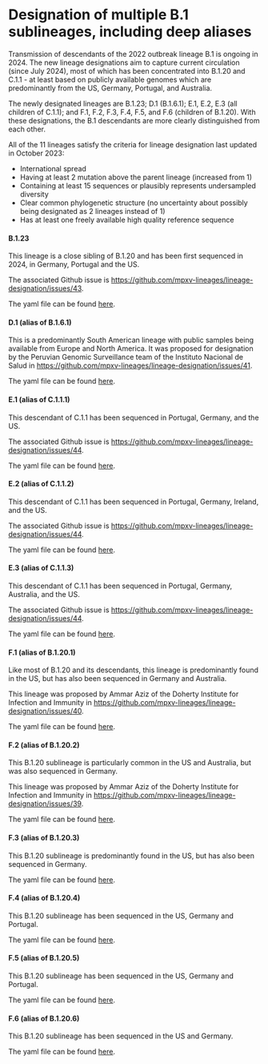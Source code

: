 # Designation of multiple B.1 sublineages, including deep aliases

Transmission of descendants of the 2022 outbreak lineage B.1 is ongoing in 2024. The new lineage designations aim to capture current circulation (since July 2024), most of which has been concentrated into B.1.20 and C.1.1 - at least based on publicly available genomes which are predominantly from the US, Germany, Portugal, and Australia.

The newly designated lineages are B.1.23; D.1 (B.1.6.1); E.1, E.2, E.3 (all children of C.1.1); and F.1, F.2, F.3, F.4, F.5, and F.6 (children of B.1.20). With these designations, the B.1 descendants are more clearly distinguished from each other.

All of the 11 lineages satisfy the criteria for lineage designation last updated in October 2023:

- International spread
- Having at least 2 mutation above the parent lineage (increased from 1)
- Containing at least 15 sequences or plausibly represents undersampled diversity
- Clear common phylogenetic structure (no uncertainty about possibly being designated as 2 lineages instead of 1)
- Has at least one freely available high quality reference sequence

#### B.1.23

This lineage is a close sibling of B.1.20 and has been first sequenced in 2024, in Germany, Portugal and the US.

The associated Github issue is <https://github.com/mpxv-lineages/lineage-designation/issues/43>.

The yaml file can be found [here](../lineages/B.1.23.yml).

#### D.1 (alias of B.1.6.1)

This is a predominantly South American lineage with public samples being available from Europe and North America. It was proposed for designation by the Peruvian Genomic Surveillance team of the Instituto Nacional de Salud in <https://github.com/mpxv-lineages/lineage-designation/issues/41>.

The yaml file can be found [here](../lineages/D.1.yml).

#### E.1 (alias of C.1.1.1)

This descendant of C.1.1 has been sequenced in Portugal, Germany, and the US.

The associated Github issue is <https://github.com/mpxv-lineages/lineage-designation/issues/44>.

The yaml file can be found [here](../lineages/E.1.yml).

#### E.2 (alias of C.1.1.2)

This descendant of C.1.1 has been sequenced in Portugal, Germany, Ireland, and the US.

The associated Github issue is <https://github.com/mpxv-lineages/lineage-designation/issues/44>.

The yaml file can be found [here](../lineages/E.2.yml).

#### E.3 (alias of C.1.1.3)

This descendant of C.1.1 has been sequenced in Portugal, Germany, Australia, and the US.

The associated Github issue is <https://github.com/mpxv-lineages/lineage-designation/issues/44>.

The yaml file can be found [here](../lineages/E.3.yml).

#### F.1 (alias of B.1.20.1)

Like most of B.1.20 and its descendants, this lineage is predominantly found in the US, but has also been sequenced in Germany and Australia.

This lineage was proposed by Ammar Aziz of the Doherty Institute for Infection and Immunity in <https://github.com/mpxv-lineages/lineage-designation/issues/40>.

The yaml file can be found [here](../lineages/F.1.yml).

#### F.2 (alias of B.1.20.2)

This B.1.20 sublineage is particularly common in the US and Australia, but was also sequenced in Germany.

This lineage was proposed by Ammar Aziz of the Doherty Institute for Infection and Immunity in <https://github.com/mpxv-lineages/lineage-designation/issues/39>.

The yaml file can be found [here](../lineages/F.2.yml).

#### F.3 (alias of B.1.20.3)

This B.1.20 sublineage is predominantly found in the US, but has also been sequenced in Germany.

The yaml file can be found [here](../lineages/F.3.yml).

#### F.4 (alias of B.1.20.4)

This B.1.20 sublineage has been sequenced in the US, Germany and Portugal.

The yaml file can be found [here](../lineages/F.4.yml).

#### F.5 (alias of B.1.20.5)

This B.1.20 sublineage has been sequenced in the US, Germany and Portugal.

The yaml file can be found [here](../lineages/F.5.yml).

#### F.6 (alias of B.1.20.6)

This B.1.20 sublineage has been sequenced in the US and Germany.

The yaml file can be found [here](../lineages/F.6.yml).
